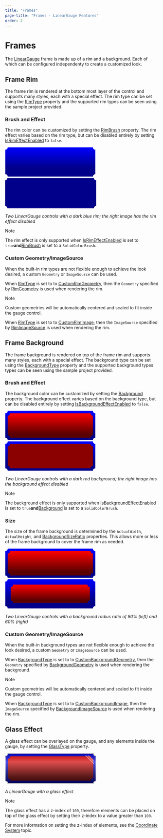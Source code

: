 ```yaml
---
title: "Frames"
page-title: "Frames - LinearGauge Features"
order: 2
---
```

# Frames

The [LinearGauge](xref:@ActiproUIRoot.Controls.Gauge.LinearGauge) frame is made up of a rim and a background.  Each of which can be configured independenty to create a customized look.

## Frame Rim

The frame rim is rendered at the bottom most layer of the control and supports many styles, each with a special effect. The rim type can be set using the [RimType](xref:@ActiproUIRoot.Controls.Gauge.Primitives.RectangularGaugeBase.RimType) property and the supported rim types can be seen using the sample project provided.

### Brush and Effect

The rim color can be customized by setting the [RimBrush](xref:@ActiproUIRoot.Controls.Gauge.Primitives.GaugeBase.RimBrush) property. The rim effect varies based on the rim type, but can be disabled entirely by setting [IsRimEffectEnabled](xref:@ActiproUIRoot.Controls.Gauge.Primitives.GaugeBase.IsRimEffectEnabled) to `false`.

![Screenshot](../images/linear-gauge-frame-rim.png)![Screenshot](../images/linear-gauge-frame-rim-no-effect.png)

*Two LinearGauge controls with a dark blue rim; the right image has the rim effect disabled*

> [!NOTE]
> The rim effect is only supported when [IsRimEffectEnabled](xref:@ActiproUIRoot.Controls.Gauge.Primitives.GaugeBase.IsRimEffectEnabled) is set to `true`**and**[RimBrush](xref:@ActiproUIRoot.Controls.Gauge.Primitives.GaugeBase.RimBrush) is set to a `SolidColorBrush`.

### Custom Geometry/ImageSource

When the built-in rim types are not flexible enough to achieve the look desired, a custom `Geometry` or `ImageSource` can be used.

When [RimType](xref:@ActiproUIRoot.Controls.Gauge.Primitives.RectangularGaugeBase.RimType) is set to to [CustomRimGeometry](xref:@ActiproUIRoot.Controls.Gauge.RectangularRimType.CustomRimGeometry), then the `Geometry` specified by [RimGeometry](xref:@ActiproUIRoot.Controls.Gauge.Primitives.RectangularGaugeBase.RimGeometry) is used when rendering the rim.

> [!NOTE]
> Custom geometries will be automatically centered and scaled to fit inside the gauge control.

When [RimType](xref:@ActiproUIRoot.Controls.Gauge.Primitives.RectangularGaugeBase.RimType) is set to to [CustomRimImage](xref:@ActiproUIRoot.Controls.Gauge.RectangularRimType.CustomRimImage), then the `ImageSource` specified by [RimImageSource](xref:@ActiproUIRoot.Controls.Gauge.Primitives.RectangularGaugeBase.RimImageSource) is used when rendering the rim.

## Frame Background

The frame background is rendered on top of the frame rim and supports many styles, each with a special effect.  The background type can be set using the [BackgroundType](xref:@ActiproUIRoot.Controls.Gauge.Primitives.RectangularGaugeBase.BackgroundType) property and the supported background types types can be seen using the sample project provided.

### Brush and Effect

The background color can be customized by setting the [Background](xref:@ActiproUIRoot.Controls.Gauge.Primitives.GaugeBase.Background) property. The background effect varies based on the background type, but can be disabled entirely by setting [IsBackgroundEffectEnabled](xref:@ActiproUIRoot.Controls.Gauge.Primitives.GaugeBase.IsBackgroundEffectEnabled) to `false`.

![Screenshot](../images/linear-gauge-frame-background.png)![Screenshot](../images/linear-gauge-frame-background-no-effect.png)

*Two LinearGauge controls with a dark red background; the right image has the background effect disabled*

> [!NOTE]
> The background effect is only supported when [IsBackgroundEffectEnabled](xref:@ActiproUIRoot.Controls.Gauge.Primitives.GaugeBase.IsBackgroundEffectEnabled) is set to `true`**and**[Background](xref:@ActiproUIRoot.Controls.Gauge.Primitives.GaugeBase.Background) is set to a `SolidColorBrush`.

### Size

The size of the frame background is determined by the `ActualWidth`, `ActualHeight`, and [BackgroundSizeRatio](xref:@ActiproUIRoot.Controls.Gauge.Primitives.RectangularGaugeBase.BackgroundSizeRatio) properties. This allows more or less of the frame background to cover the frame rim as needed.

![Screenshot](../images/linear-gauge-frame-background.png)![Screenshot](../images/linear-gauge-frame-background60-percent.png)

*Two LinearGauge controls with a background radius ratio of 80% (left) and 60% (right)*

### Custom Geometry/ImageSource

When the built-in background types are not flexible enough to achieve the look desired, a custom `Geometry` or `ImageSource` can be used.

When [BackgroundType](xref:@ActiproUIRoot.Controls.Gauge.Primitives.RectangularGaugeBase.BackgroundType) is set to to [CustomBackgroundGeometry](xref:@ActiproUIRoot.Controls.Gauge.RectangularBackgroundType.CustomBackgroundGeometry), then the `Geometry` specified by [BackgroundGeometry](xref:@ActiproUIRoot.Controls.Gauge.Primitives.RectangularGaugeBase.BackgroundGeometry) is used when rendering the background.

> [!NOTE]
> Custom geometries will be automatically centered and scaled to fit inside the gauge control.

When [BackgroundType](xref:@ActiproUIRoot.Controls.Gauge.Primitives.RectangularGaugeBase.BackgroundType) is set to to [CustomBackgroundImage](xref:@ActiproUIRoot.Controls.Gauge.RectangularBackgroundType.CustomBackgroundImage), then the `ImageSource` specified by [BackgroundImageSource](xref:@ActiproUIRoot.Controls.Gauge.Primitives.RectangularGaugeBase.BackgroundImageSource) is used when rendering the rim.

## Glass Effect

A glass effect can be overlayed on the gauge, and any elements inside the gauge, by setting the [GlassType](xref:@ActiproUIRoot.Controls.Gauge.Primitives.RectangularGaugeBase.GlassType) property.

![Screenshot](../images/linear-gauge-frame-glass-effect.png)

*A LinearGauge with a glass effect*

> [!NOTE]
> 
> The glass effect has a z-index of `100`, therefore elements can be placed on top of the glass effect by setting their z-index to a value greater than `100`.
> 
> For more information on setting the z-index of elements, see the [Coordinate System](../coordinate-system.md) topic.
